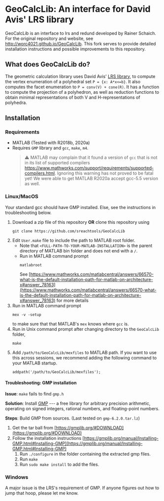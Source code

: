 # GeoCalcLib: An interface for David Avis' LRS library

GeoCalcLib is an interface to lrs and redund developed by
Rainer Schaich. For the original repository and website, see
http://worc4021.github.io/GeoCalcLib. This fork serves to
provide detailed installation instructions and possible
improvements to this repository.

## What does GeoCalcLib do?

The geometric calculation library uses David Avis'
[LRS library](http://cgm.cs.mcgill.ca/~avis/C/lrs.html), to
compute the vertex enumeration of a polyhedral set `P = {x:
A*x<=b}`. It also computes the facet enumeration to `P =
conv(V) + cone(R)`.  It has a function to compute the
projection of a polyhedron, as well as reduction functions
to obtain minimal representations of both V and
H-representations of polyhedra.


## Installation

### Requirements

- MATLAB (Tested with R2018b, 2020a)
- Requires `GMP` library and `gcc`, `make`, `m4`.
    > :warning: MATLAB may complain that it found a version
       of `gcc` that is not in its list of supported
       compilers https://www.mathworks.com/support/requirements/supported-compilers.html. Ignoring this warning has not proved to be fatal yet! We were able to get MATLAB R2020a accept gcc-5.5 version as well.
   

### Linux/MacOS

Your standard gcc should have GMP installed. Else, see the
instructions in troubleshooting below.

1. Download a zip file of this repository **OR** clone this
   repository using 
   ```
   git clone https://github.com/sreachtools/GeoCalcLib
   ```
1. Edit `User.make` file to include the path to MATLAB root
   folder. 
   - Note that `<FULL-PATH-TO-YOUR-MATLAB-INSTALLATION>` is the parent
   directory of MATLAB bin folder and does not end with a
   `/`.
   - Run in MATLAB command prompt
     ```
     matlabroot
     ```
     See
      [https://www.mathworks.com/matlabcentral/answers/66570-what-is-the-default-installation-path-for-matlab-on-architecture-x#answer_78163](https://www.mathworks.com/matlabcentral/answers/66570-what-is-the-default-installation-path-for-matlab-on-architecture-x#answer_78163)
   for more details
1. Run in MATLAB command prompt
   ```
   mex -v -setup
   ``` 
   to make sure that that MATLAB's `mex` knows where `gcc` is. 
1. Run in Unix command prompt after changing directory to the `GeoCalcLib`
   folder,
   ```
   make
   ``` 
1. Add `/path/to/GeoCalcLib/mexfiles` to MATLAB path. If you want to use this
   across sessions, we recommend adding the following command to your MATLAB
   startup.
   ```
   addpath('/path/to/GeoCalcLib/mexfiles');
   ```

#### Troubleshooting: GMP installation

**Issue**: `make` fails to find `gmp.h`

**Solution**: Install [GMP](https://gmplib.org/) ---  a free
library for arbitrary precision arithmetic, operating on
signed integers, rational numbers, and floating-point
numbers.

**Steps**: Build GMP from sources. (Last tested on `gmp-6.2.0.tar.lz`)

1. Get the tar ball from
   [https://gmplib.org/#DOWNLOAD](https://gmplib.org/#DOWNLOAD)
1. Follow the installation instructions
   [https://gmplib.org/manual/Installing-GMP.html#Installing-GMP](https://gmplib.org/manual/Installing-GMP.html#Installing-GMP)
   1. Run `./configure` in the folder containing the
      extracted gmp files.
   1. Run `make`
   1. Run `sudo make install` to add the files.
   
### Windows

A major issue is the LRS's requirement of GMP. If anyone
figures out how to jump that hoop, please let me know.
